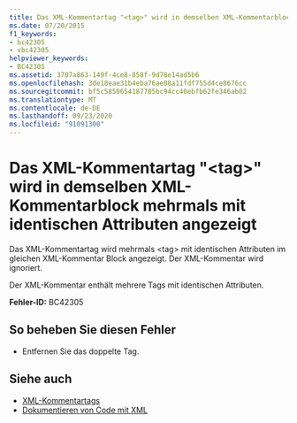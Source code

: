```yaml
---
title: Das XML-Kommentartag "<tag>" wird in demselben XML-Kommentarblock mehrmals mit identischen Attributen angezeigt
ms.date: 07/20/2015
f1_keywords:
- bc42305
- vbc42305
helpviewer_keywords:
- BC42305
ms.assetid: 3707a863-149f-4ce8-858f-9d78e14ad5b6
ms.openlocfilehash: 3de18eae31b4eba76ae88a11fdf755d4ce8676cc
ms.sourcegitcommit: bf5c5850654187705bc94cc40ebfb62fe346ab02
ms.translationtype: MT
ms.contentlocale: de-DE
ms.lasthandoff: 09/23/2020
ms.locfileid: "91091300"
---
```

# <a name="xml-comment-tag-tag-appears-with-identical-attributes-more-than-once-in-the-same-xml-comment-block"></a>Das XML-Kommentartag "\<tag>" wird in demselben XML-Kommentarblock mehrmals mit identischen Attributen angezeigt

Das XML-Kommentartag wird mehrmals \<tag> mit identischen Attributen im gleichen XML-Kommentar Block angezeigt. Der XML-Kommentar wird ignoriert.  
  
 Der XML-Kommentar enthält mehrere Tags mit identischen Attributen.  
  
 **Fehler-ID:** BC42305  
  
## <a name="to-correct-this-error"></a>So beheben Sie diesen Fehler  
  
- Entfernen Sie das doppelte Tag.  
  
## <a name="see-also"></a>Siehe auch

- [XML-Kommentartags](../language-reference/xmldoc/index.md)
- [Dokumentieren von Code mit XML](../programming-guide/program-structure/documenting-your-code-with-xml.md)
